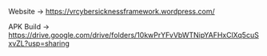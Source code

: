 Website    ->  https://vrcybersicknessframework.wordpress.com/

APK Build  ->  https://drive.google.com/drive/folders/10kwPrYFvVbWTNipYAFHxClXq5cuSxvZL?usp=sharing
